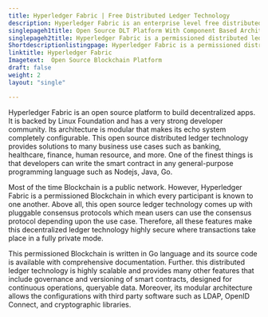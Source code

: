 ```yaml
---
title: Hyperledger Fabric | Free Distributed Ledger Technology
description: Hyperledger Fabric is an enterprise level free distributed ledger technology. Its modular architecture offers utmost privacy, scalability, and flexibility.
singlepageh1title: Open Source DLT Platform With Component Based Architecture
singlepageh2title: Hyperledger Fabric is a permissioned distributed ledger with many great features such as Pluggable Consensus, Multi-language Smart Contract Support, and more.
Shortdescriptionlistingpage: Hyperledger Fabric is a permissioned distributed ledger with many great features such as Pluggable Consensus, Multi-language Smart Contract Support, and more.
linktitle: Hyperledger Fabric
Imagetext:  Open Source Blockchain Platform
draft: false
weight: 2
layout: "single"

---
```


Hyperledger Fabric is an open source platform to build decentralized apps. It is backed by Linux Foundation and has a very strong developer community. Its architecture is modular that makes its echo system completely configurable. This open source distributed ledger technology provides solutions to many business use cases such as banking, healthcare, finance, human resource, and more. One of the finest things is that developers can write the smart contract in any general-purpose programming language such as Nodejs, Java, Go.

Most of the time Blockchain is a public network. However, Hyperledger Fabric is a permissioned Blockchain in which every participant is known to one another. Above all, this open source ledger technology comes up with pluggable consensus protocols which mean users can use the consensus protocol depending upon the use case. Therefore, all these features make this decentralized ledger technology highly secure where transactions take place in a fully private mode.

This permissioned Blockchain is written in Go language and its source code is available with comprehensive documentation. Further. this distributed ledger technology is highly scalable and provides many other features that include governance and versioning of smart contracts, designed for continuous operations, queryable data. Moreover, its modular architecture allows the configurations with third party software such as LDAP, OpenID Connect, and cryptographic libraries.

<a class="anchor" id="requirements" name="requirements" style="font-size: 12.16px;"></a>
